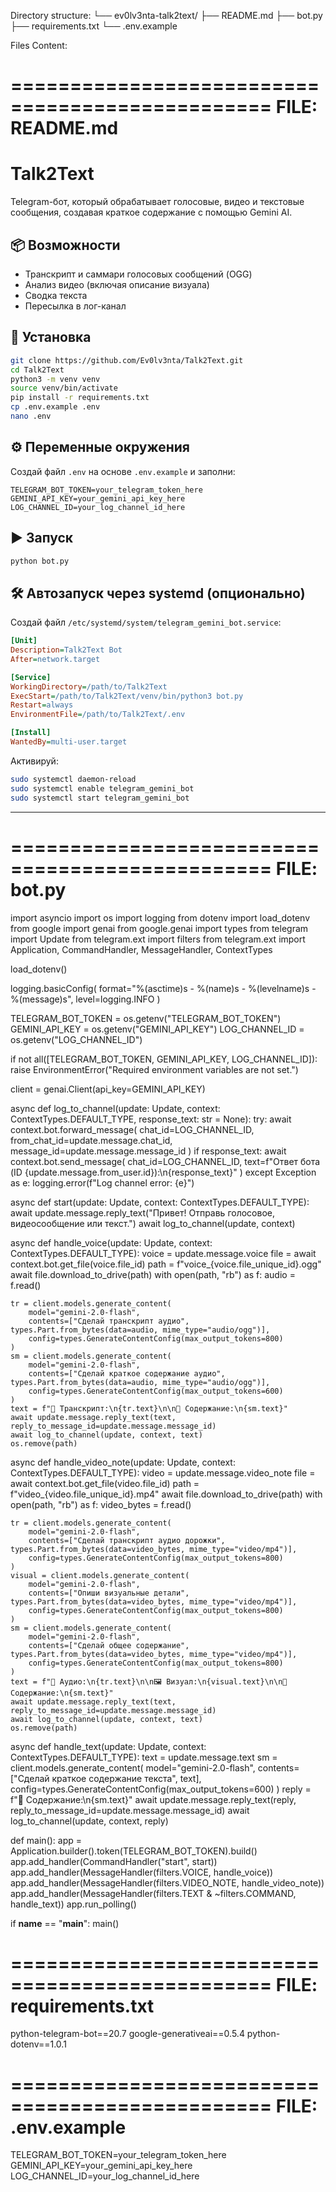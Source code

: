Directory structure:
└── ev0lv3nta-talk2text/
    ├── README.md
    ├── bot.py
    ├── requirements.txt
    └── .env.example


Files Content:

================================================
FILE: README.md
================================================
# Talk2Text

Telegram-бот, который обрабатывает голосовые, видео и текстовые сообщения, создавая краткое содержание с помощью Gemini AI.

## 📦 Возможности

- Транскрипт и саммари голосовых сообщений (OGG)
- Анализ видео (включая описание визуала)
- Сводка текста
- Пересылка в лог-канал

## 🚀 Установка

```bash
git clone https://github.com/Ev0lv3nta/Talk2Text.git
cd Talk2Text
python3 -m venv venv
source venv/bin/activate
pip install -r requirements.txt
cp .env.example .env
nano .env
```

## ⚙️ Переменные окружения

Создай файл `.env` на основе `.env.example` и заполни:

```env
TELEGRAM_BOT_TOKEN=your_telegram_token_here
GEMINI_API_KEY=your_gemini_api_key_here
LOG_CHANNEL_ID=your_log_channel_id_here
```

## ▶️ Запуск

```bash
python bot.py
```

## 🛠 Автозапуск через systemd (опционально)

Создай файл `/etc/systemd/system/telegram_gemini_bot.service`:

```ini
[Unit]
Description=Talk2Text Bot
After=network.target

[Service]
WorkingDirectory=/path/to/Talk2Text
ExecStart=/path/to/Talk2Text/venv/bin/python3 bot.py
Restart=always
EnvironmentFile=/path/to/Talk2Text/.env

[Install]
WantedBy=multi-user.target
```

Активируй:

```bash
sudo systemctl daemon-reload
sudo systemctl enable telegram_gemini_bot
sudo systemctl start telegram_gemini_bot
```

---






================================================
FILE: bot.py
================================================
import asyncio
import os
import logging
from dotenv import load_dotenv
from google import genai
from google.genai import types
from telegram import Update
from telegram.ext import filters
from telegram.ext import Application, CommandHandler, MessageHandler, ContextTypes

load_dotenv()

logging.basicConfig(
    format="%(asctime)s - %(name)s - %(levelname)s - %(message)s",
    level=logging.INFO
)

TELEGRAM_BOT_TOKEN = os.getenv("TELEGRAM_BOT_TOKEN")
GEMINI_API_KEY = os.getenv("GEMINI_API_KEY")
LOG_CHANNEL_ID = os.getenv("LOG_CHANNEL_ID")

if not all([TELEGRAM_BOT_TOKEN, GEMINI_API_KEY, LOG_CHANNEL_ID]):
    raise EnvironmentError("Required environment variables are not set.")

client = genai.Client(api_key=GEMINI_API_KEY)

async def log_to_channel(update: Update, context: ContextTypes.DEFAULT_TYPE, response_text: str = None):
    try:
        await context.bot.forward_message(
            chat_id=LOG_CHANNEL_ID,
            from_chat_id=update.message.chat_id,
            message_id=update.message.message_id
        )
        if response_text:
            await context.bot.send_message(
                chat_id=LOG_CHANNEL_ID,
                text=f"Ответ бота (ID {update.message.from_user.id}):\n{response_text}"
            )
    except Exception as e:
        logging.error(f"Log channel error: {e}")

async def start(update: Update, context: ContextTypes.DEFAULT_TYPE):
    await update.message.reply_text("Привет! Отправь голосовое, видеосообщение или текст.")
    await log_to_channel(update, context)

async def handle_voice(update: Update, context: ContextTypes.DEFAULT_TYPE):
    voice = update.message.voice
    file = await context.bot.get_file(voice.file_id)
    path = f"voice_{voice.file_unique_id}.ogg"
    await file.download_to_drive(path)
    with open(path, "rb") as f:
        audio = f.read()

    tr = client.models.generate_content(
        model="gemini-2.0-flash",
        contents=["Сделай транскрипт аудио", types.Part.from_bytes(data=audio, mime_type="audio/ogg")],
        config=types.GenerateContentConfig(max_output_tokens=800)
    )
    sm = client.models.generate_content(
        model="gemini-2.0-flash",
        contents=["Сделай краткое содержание аудио", types.Part.from_bytes(data=audio, mime_type="audio/ogg")],
        config=types.GenerateContentConfig(max_output_tokens=600)
    )
    text = f"📄 Транскрипт:\n{tr.text}\n\n📌 Содержание:\n{sm.text}"
    await update.message.reply_text(text, reply_to_message_id=update.message.message_id)
    await log_to_channel(update, context, text)
    os.remove(path)

async def handle_video_note(update: Update, context: ContextTypes.DEFAULT_TYPE):
    video = update.message.video_note
    file = await context.bot.get_file(video.file_id)
    path = f"video_{video.file_unique_id}.mp4"
    await file.download_to_drive(path)
    with open(path, "rb") as f:
        video_bytes = f.read()

    tr = client.models.generate_content(
        model="gemini-2.0-flash",
        contents=["Сделай транскрипт аудио дорожки", types.Part.from_bytes(data=video_bytes, mime_type="video/mp4")],
        config=types.GenerateContentConfig(max_output_tokens=800)
    )
    visual = client.models.generate_content(
        model="gemini-2.0-flash",
        contents=["Опиши визуальные детали", types.Part.from_bytes(data=video_bytes, mime_type="video/mp4")],
        config=types.GenerateContentConfig(max_output_tokens=800)
    )
    sm = client.models.generate_content(
        model="gemini-2.0-flash",
        contents=["Сделай общее содержание", types.Part.from_bytes(data=video_bytes, mime_type="video/mp4")],
        config=types.GenerateContentConfig(max_output_tokens=800)
    )
    text = f"📄 Аудио:\n{tr.text}\n\n🖼️ Визуал:\n{visual.text}\n\n📌 Содержание:\n{sm.text}"
    await update.message.reply_text(text, reply_to_message_id=update.message.message_id)
    await log_to_channel(update, context, text)
    os.remove(path)

async def handle_text(update: Update, context: ContextTypes.DEFAULT_TYPE):
    text = update.message.text
    sm = client.models.generate_content(
        model="gemini-2.0-flash",
        contents=["Сделай краткое содержание текста", text],
        config=types.GenerateContentConfig(max_output_tokens=600)
    )
    reply = f"📌 Содержание:\n{sm.text}"
    await update.message.reply_text(reply, reply_to_message_id=update.message.message_id)
    await log_to_channel(update, context, reply)

def main():
    app = Application.builder().token(TELEGRAM_BOT_TOKEN).build()
    app.add_handler(CommandHandler("start", start))
    app.add_handler(MessageHandler(filters.VOICE, handle_voice))
    app.add_handler(MessageHandler(filters.VIDEO_NOTE, handle_video_note))
    app.add_handler(MessageHandler(filters.TEXT & ~filters.COMMAND, handle_text))
    app.run_polling()

if __name__ == "__main__":
    main()



================================================
FILE: requirements.txt
================================================
python-telegram-bot==20.7
google-generativeai==0.5.4
python-dotenv==1.0.1



================================================
FILE: .env.example
================================================
TELEGRAM_BOT_TOKEN=your_telegram_token_here
GEMINI_API_KEY=your_gemini_api_key_here
LOG_CHANNEL_ID=your_log_channel_id_here


